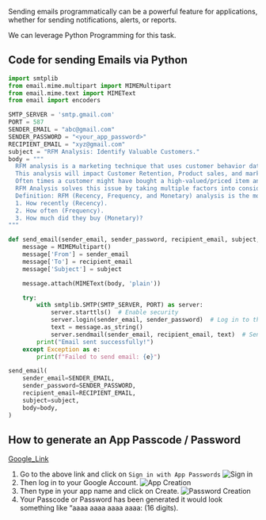 Sending emails programmatically can be a powerful feature for applications, whether for sending notifications, alerts, or reports.

We can leverage Python Programming for this task.

## Code for sending Emails via Python

```python
import smtplib
from email.mime.multipart import MIMEMultipart
from email.mime.text import MIMEText
from email import encoders

SMTP_SERVER = 'smtp.gmail.com'
PORT = 587
SENDER_EMAIL = "abc@gmail.com"
SENDER_PASSWORD = "<your_app_password>"
RECIPIENT_EMAIL = "xyz@gmail.com"
subject = "RFM Analysis: Identify Valuable Customers."
body = """
  RFM analysis is a marketing technique that uses customer behavior data to identify and target the most valuable customers. RFM stands for recency, frequency, and monetary value.
  This analysis will impact Customer Retention, Product sales, and marketing too.
  Often times a customer might have bought a high-valued/priced item and then after that, he might have not purchased anything and he might become the highest sales-valued customer.
  RFM Analysis solves this issue by taking multiple factors into consideration
  Definition: RFM (Recency, Frequency, and Monetary) analysis is the most simple and proven technique used by marketing people for customer segmentation.
  1. How recently (Recency).
  2. How often (Frequency).
  3. How much did they buy (Monetary)?
"""

def send_email(sender_email, sender_password, recipient_email, subject, body, attachment_path=None):
    message = MIMEMultipart()
    message['From'] = sender_email
    message['To'] = recipient_email
    message['Subject'] = subject

    message.attach(MIMEText(body, 'plain'))

    try:
        with smtplib.SMTP(SMTP_SERVER, PORT) as server:
            server.starttls()  # Enable security
            server.login(sender_email, sender_password)  # Log in to the server
            text = message.as_string()
            server.sendmail(sender_email, recipient_email, text)  # Send email
        print("Email sent successfully!")
    except Exception as e:
        print(f"Failed to send email: {e}")

send_email(
    sender_email=SENDER_EMAIL,
    sender_password=SENDER_PASSWORD,
    recipient_email=RECIPIENT_EMAIL,
    subject=subject,
    body=body,
)
```

## How to generate an App Passcode / Password

[Google_Link](https://support.google.com/accounts/answer/185833?visit_id=638582879170443332-748898673&p=InvalidSecondFactor&rd=1)

1. Go to the above link and click on ```Sign in with App Passwords```
![Sign in](https://miro.medium.com/v2/resize:fit:828/format:webp/1*_4FWtWAn_oXXtePVcJ1dug.png)
2. Then log in to your Google Account.
![App Creation](https://miro.medium.com/v2/resize:fit:828/format:webp/1*8FWbjE7YNJfUGv_auKOnow.png)
3. Then type in your app name and click on Create.
![Password Creation](https://miro.medium.com/v2/resize:fit:720/format:webp/1*5yarOX3qGwvVT0l1QjAyZw.png)
4. Your Passcode or Password has been generated it would look something like “aaaa aaaa aaaa aaaa: (16 digits).